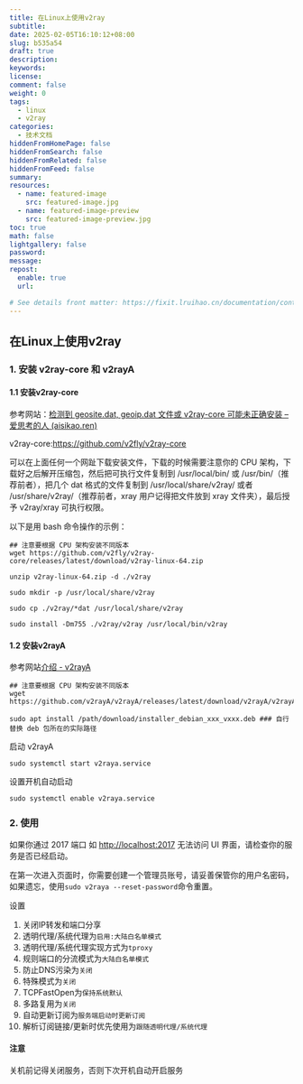 ```yaml
---
title: 在Linux上使用v2ray
subtitle:
date: 2025-02-05T16:10:12+08:00
slug: b535a54
draft: true
description:
keywords:
license:
comment: false
weight: 0
tags:
  - linux
  - v2ray
categories:
  - 技术文档
hiddenFromHomePage: false
hiddenFromSearch: false
hiddenFromRelated: false
hiddenFromFeed: false
summary:
resources:
  - name: featured-image
    src: featured-image.jpg
  - name: featured-image-preview
    src: featured-image-preview.jpg
toc: true
math: false
lightgallery: false
password:
message:
repost:
  enable: true
  url:

# See details front matter: https://fixit.lruihao.cn/documentation/content-management/introduction/#front-matter
---
```


<!--more-->
## 在Linux上使用v2ray

### 1. 安装 v2ray-core 和 v2rayA

#### 1.1 安装v2ray-core

参考网站：[检测到 geosite.dat, geoip.dat 文件或 v2ray-core 可能未正确安装 – 爱思考的人 (aisikao.ren)](https://aisikao.ren/22633/)

 v2ray-core:https://github.com/v2fly/v2ray-core

可以在上面任何一个网趾下载安装文件，下载的时候需要注意你的 CPU 架构，下载好之后解开压缩包，然后把可执行文件复制到 /usr/local/bin/ 或 /usr/bin/（推荐前者），把几个 dat 格式的文件复制到 /usr/local/share/v2ray/ 或者 /usr/share/v2ray/（推荐前者，xray 用户记得把文件放到 xray 文件夹），最后授予 v2ray/xray 可执行权限。

以下是用 bash 命令操作的示例：

```
## 注意要根据 CPU 架构安装不同版本
wget https://github.com/v2fly/v2ray-core/releases/latest/download/v2ray-linux-64.zip

unzip v2ray-linux-64.zip -d ./v2ray

sudo mkdir -p /usr/local/share/v2ray

sudo cp ./v2ray/*dat /usr/local/share/v2ray

sudo install -Dm755 ./v2ray/v2ray /usr/local/bin/v2ray
```

#### 1.2 安装v2rayA

参考网站[介绍 - v2rayA](https://v2raya.org/docs/prologue/introduction/)

```
## 注意要根据 CPU 架构安装不同版本
wget https://github.com/v2rayA/v2rayA/releases/latest/download/v2rayA/v2rayA/releases

sudo apt install /path/download/installer_debian_xxx_vxxx.deb ### 自行替换 deb 包所在的实际路径
```

启动 v2rayA

```
sudo systemctl start v2raya.service
```

设置开机自动启动

```
sudo systemctl enable v2raya.service
```

### 2. 使用

如果你通过 2017 端口 如 [http://localhost:2017](http://localhost:2017/) 无法访问 UI 界面，请检查你的服务是否已经启动。



在第一次进入页面时，你需要创建一个管理员账号，请妥善保管你的用户名密码，如果遗忘，使用`sudo v2raya --reset-password`命令重置。



设置

1. 关闭IP转发和端口分享
2. 透明代理/系统代理为`启用:大陆白名单模式`
3. 透明代理/系统代理实现方式为`tproxy`
4. 规则端口的分流模式为`大陆白名单模式`
5. 防止DNS污染为`关闭`
6. 特殊模式为`关闭`
7. TCPFastOpen为`保持系统默认`
8. 多路复用为`关闭`
9. 自动更新订阅为`服务端启动时更新订阅`
10. 解析订阅链接/更新时优先使用为`跟随透明代理/系统代理`



#### 注意

关机前记得关闭服务，否则下次开机自动开启服务

